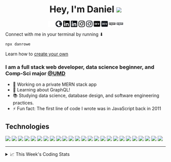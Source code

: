<h1 align="center">Hey, I'm Daniel <img src="https://emojis.slackmojis.com/emojis/images/1595173218/9723/dog_cool.gif?1595173218" width="30" margin-top="5"/></h1>
<p align="center">
<a href=https://drowe.dev target="blank"><img align="center" src="./img/globe.svg" alt="drowe.dev" height="20" width="20" /></a>
<a href=https://drowe.dev target="blank"><img align="center" src="./img/globe_dark.svg" alt="drowe.dev" height="20" width="20" /></a>
<a href=https://linkedin.com/in/danjrowe target="blank"><img align="center" src="./img/linkedin.svg" alt="danjrowe" height="20" width="20" /></a>
<a href=https://linkedin.com/in/danjrowe target="blank"><img align="center" src="./img/linkedin_dark.svg" alt="danjrowe" height="20" width="20" /></a>
<a href=https://instagram.com/drowes target="blank"><img align="center" src="./img/instagram.svg" alt="drowes" height="20" width="20" /></a>
<a href=https://instagram.com/drowes target="blank"><img align="center" src="./img/instagram_dark.svg" alt="drowes" height="20" width="20" /></a>
<a href=https://dev.to/danrowe target="blank"><img align="center" src="./img/dev-badge.svg" alt="Daniel Rowe's DEV Profile" height="20" width="20"></a>
<a href=https://dev.to/danrowe target="blank"><img align="center" src="./img/dev-badge_dark.svg" alt="Daniel Rowe's DEV Profile" height="20" width="20"></a>
<a href=https://www.npmjs.com/~danrowe target="blank"><img align="center" src="./img/npm.svg" alt="Daniel Rowe's npmjs profile" height="20" width="20" /></a>
<a href=https://www.npmjs.com/~danrowe target="blank"><img align="center" src="./img/npm_dark.svg" alt="Daniel Rowe's npmjs profile" height="20" width="20" /></a>
</p>

Connect with me in your terminal by running ⬇
```bash
npx danrowe
```
Learn how to [create your own](https://github.com/DanRowe/npx-card#readme)

### I am a full stack web developer, data science beginner, and Comp-Sci major [@UMD](https://umd.edu/)

- 🔭 Working on a private MERN stack app
- 🌱 Learning about GraphQL!
- 📚 Studying data science, database design, and software engineering practices.
- ⚡ Fun fact: The first line of code I wrote was in JavaScript back in 2011

## Technologies

<div>
<img src="https://img.shields.io/badge/javascript%20-%23323330.svg?&style=for-the-badge&logo=javascript&logoColor=%23F7DF1E"/>
<img src="https://img.shields.io/badge/typescript%20-%23007ACC.svg?&style=for-the-badge&logo=typescript&logoColor=white"/>
<img src="https://img.shields.io/badge/html5%20-%23E34F26.svg?&style=for-the-badge&logo=html5&logoColor=white"/>
<img src="https://img.shields.io/badge/css3%20-%231572B6.svg?&style=for-the-badge&logo=css3&logoColor=white"/>
<img src="https://img.shields.io/badge/python%20-%2314354C.svg?&style=for-the-badge&logo=python&logoColor=white"/>
<img src="https://img.shields.io/badge/java-%23ED8B00.svg?&style=for-the-badge&logo=java&logoColor=white"/>
<img src="https://img.shields.io/badge/ruby-%23CC342D.svg?&style=for-the-badge&logo=ruby&logoColor=white"/>
<img src="https://img.shields.io/badge/go-%2300ADD8.svg?&style=for-the-badge&logo=go&logoColor=white"/>
<img src="https://img.shields.io/badge/c%20-%2300599C.svg?&style=for-the-badge&logo=c&logoColor=white"/>
<img src="https://img.shields.io/badge/c++%20-%2300599C.svg?&style=for-the-badge&logo=c%2B%2B&ogoColor=white"/>
<img src="https://img.shields.io/badge/ocaml%20-%23EC6813.svg?&style=for-the-badge&logo=ocaml&logoColor=white"/>
<img src="https://img.shields.io/badge/react%20-%2320232a.svg?&style=for-the-badge&logo=react&logoColor=%2361DAFB"/>
<img src="https://img.shields.io/badge/angular%20-%23DD0031.svg?&style=for-the-badge&logo=angular&logoColor=white"/>
<img src="https://img.shields.io/badge/express.js%20-%23404d59.svg?&style=for-the-badge"/>
<img src="https://img.shields.io/badge/gatsby%20-%23663399.svg?&style=for-the-badge&logo=gatsby&logoColor=white"/>
<img src="https://img.shields.io/badge/material%20ui%20-%230081CB.svg?&style=for-the-badge&logo=material-ui&logoColor=white"/>
<img src="https://img.shields.io/badge/bootstrap%20-%23563D7C.svg?&style=for-the-badge&logo=bootstrap&logoColor=white"/>
<img src ="https://img.shields.io/badge/MongoDB-%234ea94b.svg?&style=for-the-badge&logo=mongodb&logoColor=white"/>
<img src="https://img.shields.io/badge/mysql%20-%234479A1.svg?&style=for-the-badge&logo=mysql&logoColor=white"/>
<img src="https://img.shields.io/badge/heroku%20-%23430098.svg?&style=for-the-badge&logo=heroku&logoColor=white"/>
<img src="https://img.shields.io/badge/AWS%20-%23FF9900.svg?&style=for-the-badge&logo=amazon-aws&logoColor=white"/>
<img src="https://img.shields.io/badge/firebase%20-%23FFCA28.svg?&style=for-the-badge&logo=firebase&logoColor=white"/>
<img src="https://img.shields.io/badge/vscode%20-%23007ACC.svg?&style=for-the-badge&logo=visual%20studio%20code&logoColor=white"/>
<img src="https://img.shields.io/badge/git%20-%23F05033.svg?&style=for-the-badge&logo=git&logoColor=white"/>
<img src="https://img.shields.io/badge/nginx%20-%23009639.svg?&style=for-the-badge&logo=nginx&logoColor=white"/>
</div>

---

<details>
    <summary>📈 This Week's Coding Stats</summary>

<!-- [![DanRowe1's github stats](https://github-readme-stats.danrowe1.vercel.app/api?username=DanRowe1&count_private=true&show_icons=true)](https://github.com/anuraghazra/github-readme-stats) -->

<!--START_SECTION:waka-->
**🐱 My GitHub Data** 

> 🏆 463 Contributions in the Year 2021
 > 
> 📦 187.6 kB Used in GitHub's Storage 
 > 
> 🚫 Not Opted to Hire
 > 
> 📜 21 Public Repositories 
 > 
> 🔑 27 Private Repositories  
 > 
**I'm a Night 🦉** 

```text
🌞 Morning    8 commits      ░░░░░░░░░░░░░░░░░░░░░░░░░   3.28% 
🌆 Daytime    46 commits     ████░░░░░░░░░░░░░░░░░░░░░   18.85% 
🌃 Evening    122 commits    ████████████░░░░░░░░░░░░░   50.0% 
🌙 Night      68 commits     ███████░░░░░░░░░░░░░░░░░░   27.87%

```
📅 **I'm Most Productive on Wednesday** 

```text
Monday       28 commits     ██░░░░░░░░░░░░░░░░░░░░░░░   11.48% 
Tuesday      36 commits     ███░░░░░░░░░░░░░░░░░░░░░░   14.75% 
Wednesday    51 commits     █████░░░░░░░░░░░░░░░░░░░░   20.9% 
Thursday     36 commits     ███░░░░░░░░░░░░░░░░░░░░░░   14.75% 
Friday       41 commits     ████░░░░░░░░░░░░░░░░░░░░░   16.8% 
Saturday     27 commits     ██░░░░░░░░░░░░░░░░░░░░░░░   11.07% 
Sunday       25 commits     ██░░░░░░░░░░░░░░░░░░░░░░░   10.25%

```


📊 **This Week I Spent My Time On** 

```text
💬 Programming Languages: 
JavaScript               10 hrs 26 mins      █████████████░░░░░░░░░░░░   51.51% 
TypeScript               9 hrs 31 mins       ███████████░░░░░░░░░░░░░░   47.01% 
SCSS                     15 mins             ░░░░░░░░░░░░░░░░░░░░░░░░░   1.31% 
JSON                     1 min               ░░░░░░░░░░░░░░░░░░░░░░░░░   0.15% 
JSX                      0 secs              ░░░░░░░░░░░░░░░░░░░░░░░░░   0.01%

🔥 Editors: 
VS Code                  20 hrs 16 mins      █████████████████████████   100.0%

```


 Last Updated on 03/11/2021
<!--END_SECTION:waka-->
